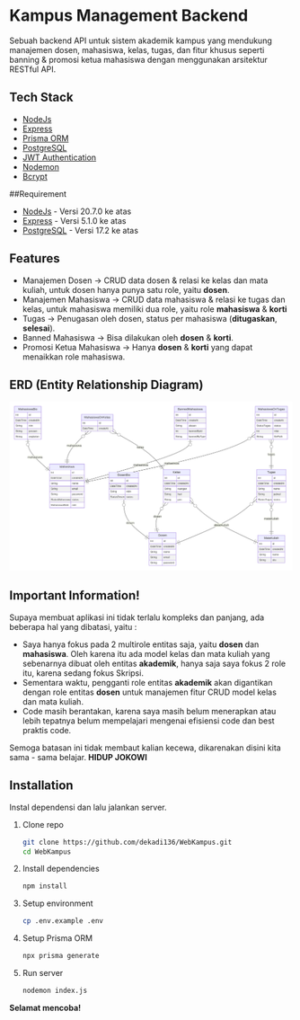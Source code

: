# Kampus Management Backend




Sebuah backend API untuk sistem akademik kampus yang mendukung manajemen dosen, mahasiswa, kelas, tugas, dan fitur khusus seperti banning & promosi ketua mahasiswa dengan menggunakan arsitektur RESTful API.

## Tech Stack

- [NodeJs]
- [Express] 
- [Prisma ORM] 
- [PostgreSQL] 
- [JWT Authentication]
- [Nodemon]
- [Bcrypt]

##Requirement 
- [NodeJs] - Versi 20.7.0 ke atas
- [Express] - Versi 5.1.0 ke atas
- [PostgreSQL] - Versi 17.2 ke atas


## Features

- Manajemen Dosen → CRUD data dosen & relasi ke kelas dan mata kuliah, untuk dosen hanya punya  satu role, yaitu **dosen**.
- Manajemen Mahasiswa → CRUD data mahasiswa & relasi ke tugas dan kelas, untuk mahasiswa memiliki dua role, yaitu role **mahasiswa** &  **korti**
- Tugas → Penugasan oleh dosen, status per mahasiswa (**ditugaskan**, **selesai**).
- Banned Mahasiswa → Bisa dilakukan oleh **dosen** & **korti**.
- Promosi Ketua Mahasiswa → Hanya **dosen** & **korti** yang dapat menaikkan role mahasiswa.


##  ERD (Entity Relationship Diagram)

![ERD](./docs/prisma-erd.svg)


## Important Information!

Supaya membuat aplikasi ini tidak terlalu kompleks dan panjang, ada beberapa hal yang dibatasi, yaitu :



- Saya hanya fokus pada 2 multirole entitas saja, yaitu **dosen** dan **mahasiswa**. Oleh karena itu ada model kelas dan mata kuliah yang sebenarnya dibuat oleh entitas **akademik**, hanya saja saya fokus 2 role itu, karena sedang fokus Skripsi.
- Sementara waktu, pengganti role entitas **akademik** akan digantikan dengan role entitas **dosen** untuk manajemen fitur CRUD model kelas dan mata kuliah.
- Code masih berantakan, karena saya masih belum menerapkan atau lebih tepatnya belum mempelajari mengenai efisiensi code dan best praktis code.



Semoga batasan ini tidak membaut kalian kecewa, dikarenakan disini kita sama - sama belajar.  **HIDUP JOKOWI**

##  Installation



Instal dependensi dan lalu jalankan server.

1. Clone repo
   ```bash
   git clone https://github.com/dekadi136/WebKampus.git
   cd WebKampus
2. Install dependencies
    ```bash
    npm install
3. Setup environment
    ```bash
    cp .env.example .env
4. Setup Prisma ORM
    ```bash
    npx prisma generate
5. Run server
    ```bash 
    nodemon index.js
**Selamat mencoba!**


   [NodeJs]: <https://nodejs.org/en>
   [Express]: <http://expressjs.com>
   [Prisma ORM]: <https://www.prisma.io/>
   [PostgreSQL]: <https://www.postgresql.org/>
   [JWT Authentication]: <https://www.jwt.io/>
   [Nodemon]: <https://www.npmjs.com/package/nodemon>
   [Bcrypt]: <https://www.npmjs.com/package/bcrypt>

